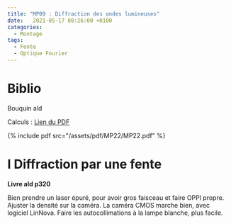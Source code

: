 ```yaml
---
title: "MP09 : Diffraction des ondes lumineuses"
date:   2021-05-17 08:26:00 +0100
categories:
  - Montage
tags:
  - Fente
  - Optique Fourier
---
```

# Biblio
Bouquin ald


Calculs : [Lien du PDF](/assets/pdf/MP22/MP22.pdf)

{% include pdf src="/assets/pdf/MP22/MP22.pdf" %}

# I Diffraction par une fente
**Livre ald p320**
 
Bien prendre un laser épuré, pour avoir gros faisceau et faire OPPl propre. Ajuster la densité sur la caméra. La caméra CMOS marche bien, avec logiciel LinNova. Faire les autocollimations à la lampe blanche, plus facile.  
 
